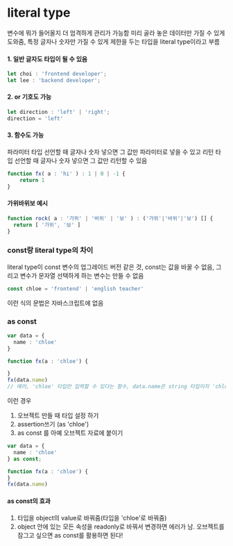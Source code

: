 # literal type
변수에 뭐가 들어올지 더 엄격하게 관리가 가능함
미리 골라 놓은 데이터만 가질 수 있게 도와줌, 특정 글자나 숫자만 가질 수 있게 제한을 두는 타입을 literal type이라고 부름

#### 1. 일반 글자도 타입이 될 수 있음
```typescript
let choi : 'frontend developer';
let lee : 'backend developer';
```

#### 2. or 기호도 가능
```typescript
let direction : 'left' | 'right';
direction = 'left'
```

#### 3. 함수도 가능
파라미터 타입 선언할 때 글자나 숫자 넣으면 그 값만 파라미터로 넣을 수 있고
리턴 타입 선언할 때 글자나 숫자 넣으면 그 값만 리턴할 수 있음
```typescript
function fx( a : 'hi' ) : 1 | 0 | -1 {
    return 1
}
```

#### 가위바위보 예시
```typescript
function rock( a : '가위' | '바위' | '보' ) : ('가위'|'바위'|'보') [] {
  return [ '가위', '보' ] 
} 
```

### const랑 literal type의 차이
literal type이 const 변수의 업그레이드 버전 같은 것, const는 값을 바꿀 수 없음, 그리고 변수가 문자열 선택하게 하는 변수는 만들 수 없음
```typescript
const chloe = 'frontend' | 'english teacher'
```
이런 식의 문법은 자바스크립트에 없음

### as const
```typescript
var data = {
  name : 'chloe'
}

function fx(a : 'chloe') {

}
fx(data.name)
// 에러, 'chloe' 타입만 입력할 수 있다는 함수, data.name은 string 타입이지 'chloe'가 아님
```
이런 경우
1) 오브젝트 만들 때 타입 설정 하기
2) assertion쓰기 (as 'chloe')
3) as const 를 아예 오브젝트 자료에 붙이기
```typescript
var data = {
  name : 'chloe'
} as const;

function fx(a : 'chloe') {
}
fx(data.name)
```
#### as const의 효과
1. 타입을 object의 value로 바꿔줌(타입을 'chloe'로 바꿔줌)
2. object 안에 있는 모든 속성을 readonly로 바꿔서 변경하면 에러가 남.
오브젝트를 잠그고 싶으면 as const를 활용하면 된다!